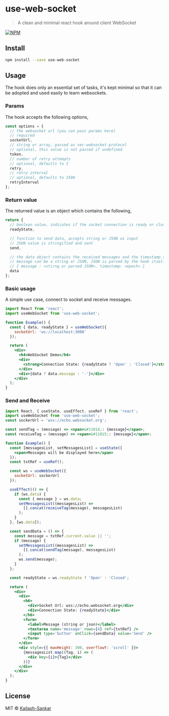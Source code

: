 # use-web-socket

> A clean and minimal react hook around client WebSocket

[![NPM](https://img.shields.io/npm/v/use-web-socket.svg)](https://www.npmjs.com/package/use-web-socket)

## Install

```bash
npm install --save use-web-socket
```

## Usage

The hook does only an essential set of tasks, it's kept minimal so that it can be adopted and used easily to learn websockets.

### Params

The hook accepts the following options,

```javascript
const options = {
  // the websocket url (you can pass params here)
  // required
  socketUrl,
  // string or array, passed as sec-websocket-protocol
  // optional, this value is not passed if undefined
  token,
  // number of retry attempts
  // optional, defaults to 3
  retry,
  // retry interval
  // optional, defaults to 1500
  retryInterval
};
```

### Return value

The returned value is an object which contains the following,

```javascript
return {
  // boolean value, indicates if the socket connection is ready or closed
  readyState,

  // function to send data, accepts string or JSON as input
  // JSON value is stringified and sent
  send,

  // the data object contains the received messages and the timestamp associated with it
  // message can be a string or JSON, JSON is parsed by the hook itself
  // { message : <stirng or parsed JSON>, timestamp: <epoch> }
  data
};
```

### Basic usage

A simple use case, connect to socket and receive messages.

```jsx
import React from 'react';
import useWebSocket from 'use-web-socket';

function Example() {
  const { data, readyState } = useWebSocket({
    socketUrl: 'ws://localhost:3000'
  });

  return (
    <div>
      <h4>WebSocket Demo</h4>
      <div>
        <strong>Connection State: {readyState ? 'Open' : 'Closed'}</strong>
      </div>
      <div>{data ? data.message : '-'}</div>
    </div>
  );
}
```

### Send and Receive

```jsx
import React, { useState, useEffect, useRef } from 'react';
import useWebSocket from 'use-web-socket';
const sockerUrl = 'wss://echo.websocket.org';

const sendTag = (message) => <span>&#11014;: {message}</span>;
const receiveTag = (message) => <span>&#11015;: {message}</span>;

function Example() {
  const [messagesList, setMessagesList] = useState([
    <span>Messages will be displayed here</span>
  ]);
  const txtRef = useRef();

  const ws = useWebSocket({
    socketUrl: sockerUrl
  });

  useEffect(() => {
    if (ws.data) {
      const { message } = ws.data;
      setMessagesList((messagesList) =>
        [].concat(receiveTag(message), messagesList)
      );
    }
  }, [ws.data]);

  const sendData = () => {
    const message = txtRef.current.value || '';
    if (message) {
      setMessagesList((messagesList) =>
        [].concat(sendTag(message), messagesList)
      );
      ws.send(message);
    }
  };

  const readyState = ws.readyState ? 'Open' : 'Closed';

  return (
    <div>
      <div>
        <h6>
          <div>Socket Url: wss://echo.websocket.org</div>
          <div>Connection State: {readyState}</div>
        </h6>
        <form>
          <label>Message (string or json)</label>
          <textarea name='message' rows={4} ref={txtRef} />
          <input type='button' onClick={sendData} value='Send' />
        </form>
      </div>
      <div style={{ maxHeight: 300, overflowY: 'scroll' }}>
        {messagesList.map((Tag, i) => (
          <div key={i}>{Tag}</div>
        ))}
      </div>
    </div>
  );
}
```

## License

MIT © [Kailash-Sankar](https://github.com/Kailash-Sankar)
